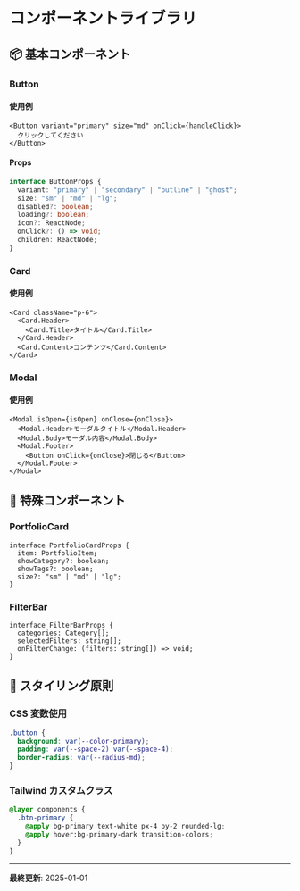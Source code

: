 # コンポーネントライブラリ

## 📦 基本コンポーネント

### Button

#### 使用例

```tsx
<Button variant="primary" size="md" onClick={handleClick}>
  クリックしてください
</Button>
```

#### Props

```typescript
interface ButtonProps {
  variant: "primary" | "secondary" | "outline" | "ghost";
  size: "sm" | "md" | "lg";
  disabled?: boolean;
  loading?: boolean;
  icon?: ReactNode;
  onClick?: () => void;
  children: ReactNode;
}
```

### Card

#### 使用例

```tsx
<Card className="p-6">
  <Card.Header>
    <Card.Title>タイトル</Card.Title>
  </Card.Header>
  <Card.Content>コンテンツ</Card.Content>
</Card>
```

### Modal

#### 使用例

```tsx
<Modal isOpen={isOpen} onClose={onClose}>
  <Modal.Header>モーダルタイトル</Modal.Header>
  <Modal.Body>モーダル内容</Modal.Body>
  <Modal.Footer>
    <Button onClick={onClose}>閉じる</Button>
  </Modal.Footer>
</Modal>
```

## 🎯 特殊コンポーネント

### PortfolioCard

```tsx
interface PortfolioCardProps {
  item: PortfolioItem;
  showCategory?: boolean;
  showTags?: boolean;
  size?: "sm" | "md" | "lg";
}
```

### FilterBar

```tsx
interface FilterBarProps {
  categories: Category[];
  selectedFilters: string[];
  onFilterChange: (filters: string[]) => void;
}
```

## 🎨 スタイリング原則

### CSS 変数使用

```css
.button {
  background: var(--color-primary);
  padding: var(--space-2) var(--space-4);
  border-radius: var(--radius-md);
}
```

### Tailwind カスタムクラス

```css
@layer components {
  .btn-primary {
    @apply bg-primary text-white px-4 py-2 rounded-lg;
    @apply hover:bg-primary-dark transition-colors;
  }
}
```

---

**最終更新**: 2025-01-01
